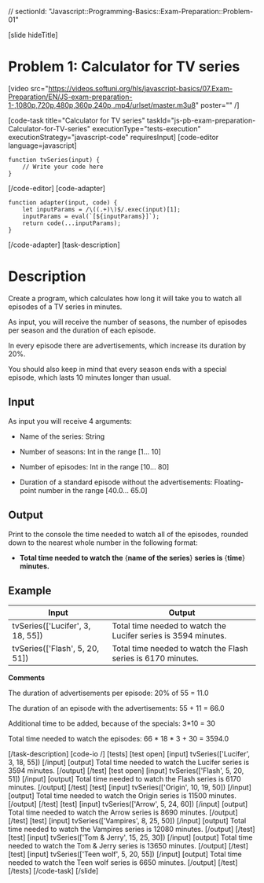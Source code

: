 // sectionId: "Javascript::Programming-Basics::Exam-Preparation::Problem-01"

[slide hideTitle]
# Problem 1: Calculator for TV series

[video src="https://videos.softuni.org/hls/javascript-basics/07.Exam-Preparation/EN/JS-exam-preparation-1-,1080p,720p,480p,360p,240p,.mp4/urlset/master.m3u8" poster="" /]

[code-task title="Calculator for TV series" taskId="js-pb-exam-preparation-Calculator-for-TV-series" executionType="tests-execution" executionStrategy="javascript-code" requiresInput]
[code-editor language=javascript]
```
function tvSeries(input) {
	// Write your code here
}
```
[/code-editor]
[code-adapter]
```
function adapter(input, code) {
    let inputParams = /\((.+)\)$/.exec(input)[1];
    inputParams = eval(`[${inputParams}]`);
    return code(...inputParams);
}
```
[/code-adapter]
[task-description]
# Description

Create a program, which calculates how long it will take you to watch all episodes of a TV series in minutes.

As input, you will receive the number of seasons, the number of episodes per season and the duration of each episode.

In every episode there are advertisements, which increase its duration by 20\%.

You should also keep in mind that every season ends with a special episode, which lasts 10 minutes longer than usual.

## Input
As input you will receive 4 arguments:

- Name of the series: String

- Number of seasons: Int in the range \[1… 10\]

- Number of episodes: Int in the range \[10… 80\]

- Duration of a standard episode without the advertisements: Floating-point number in the range \[40.0… 65.0\]

## Output
Print to the console the time needed to watch all of the episodes, rounded down to the nearest whole number in the following format:

- **Total time needed to watch the** \{**name of the series**\} **series is** \{**time**\} **minutes.**

## Example
| **Input** | **Output** |
| --- | --- |
|tvSeries(['Lucifer', 3, 18, 55])| Total time needed to watch the Lucifer series is 3594 minutes.|
|tvSeries(['Flash', 5, 20, 51])| Total time needed to watch the Flash series is 6170 minutes.|

**Comments** 

The duration of advertisements per episode: 20\% of 55 \= 11.0

The duration of an episode with the advertisements: 55 \+ 11 \= 66.0

Additional time to be added, because of the specials: 3\*10 \= 30

Total time needed to watch the episodes: 66 \* 18 \* 3 \+ 30 = 3594.0

[/task-description]
[code-io /]
[tests]
[test open]
[input]
tvSeries(['Lucifer', 3, 18, 55])
[/input]
[output]
Total time needed to watch the Lucifer series is 3594 minutes.
[/output]
[/test]
[test open]
[input]
tvSeries(['Flash', 5, 20, 51])
[/input]
[output]
Total time needed to watch the Flash series is 6170 minutes.
[/output]
[/test]
[test]
[input]
tvSeries(['Origin', 10, 19, 50])
[/input]
[output]
Total time needed to watch the Origin series is 11500 minutes.
[/output]
[/test]
[test]
[input]
tvSeries(['Arrow', 5, 24, 60])
[/input]
[output]
Total time needed to watch the Arrow series is 8690 minutes.
[/output]
[/test]
[test]
[input]
tvSeries(['Vampires', 8, 25, 50])
[/input]
[output]
Total time needed to watch the Vampires series is 12080 minutes.
[/output]
[/test]
[test]
[input]
tvSeries(['Tom & Jerry', 15, 25, 30])
[/input]
[output]
Total time needed to watch the Tom & Jerry series is 13650 minutes.
[/output]
[/test]
[test]
[input]
tvSeries(['Teen wolf', 5, 20, 55])
[/input]
[output]
Total time needed to watch the Teen wolf series is 6650 minutes.
[/output]
[/test]
[/tests]
[/code-task]
[/slide]
